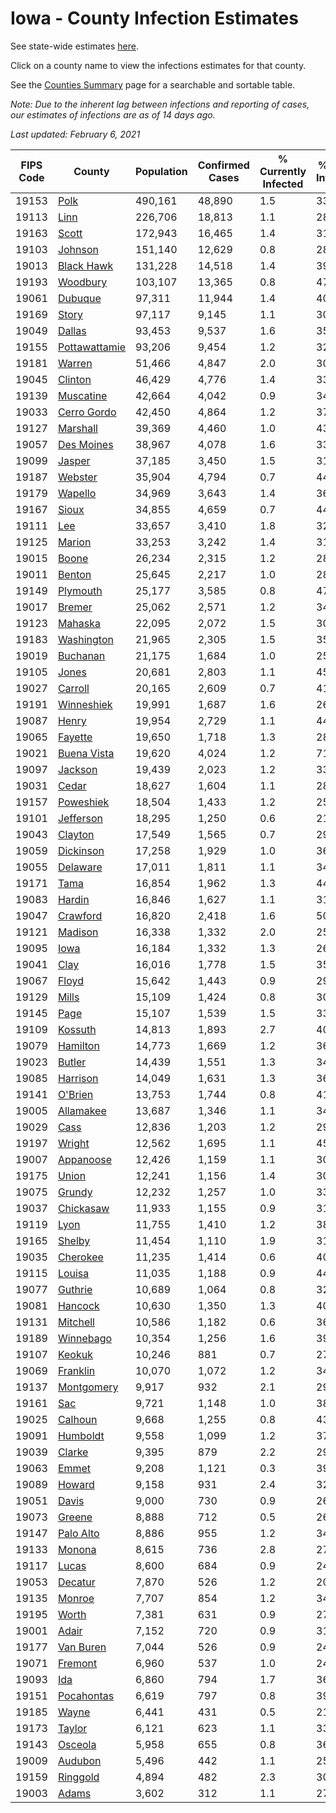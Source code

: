 # Iowa - County Infection Estimates

See state-wide estimates [here](/infections/us-ia).

Click on a county name to view the infections estimates for that county.

See the [Counties Summary](/infections/summary-counties) page for a searchable and sortable table.

*Note: Due to the inherent lag between infections and reporting of cases, our estimates of infections are as of 14 days ago.*

*Last updated: February 6, 2021*

|   FIPS Code |                         County |   Population |   Confirmed Cases |   % Currently Infected |   % Total Infected |
|-------------|--------------------------------|--------------|-------------------|------------------------|--------------------|
|       19153 |                   [Polk](polk) |      490,161 |            48,890 |                    1.5 |               33.7 |
|       19113 |                   [Linn](linn) |      226,706 |            18,813 |                    1.1 |               28.0 |
|       19163 |                 [Scott](scott) |      172,943 |            16,465 |                    1.4 |               31.0 |
|       19103 |             [Johnson](johnson) |      151,140 |            12,629 |                    0.8 |               28.6 |
|       19013 |       [Black Hawk](black-hawk) |      131,228 |            14,518 |                    1.4 |               39.8 |
|       19193 |           [Woodbury](woodbury) |      103,107 |            13,365 |                    0.8 |               47.8 |
|       19061 |             [Dubuque](dubuque) |       97,311 |            11,944 |                    1.4 |               40.1 |
|       19169 |                 [Story](story) |       97,117 |             9,145 |                    1.1 |               30.7 |
|       19049 |               [Dallas](dallas) |       93,453 |             9,537 |                    1.6 |               35.0 |
|       19155 | [Pottawattamie](pottawattamie) |       93,206 |             9,454 |                    1.2 |               32.8 |
|       19181 |               [Warren](warren) |       51,466 |             4,847 |                    2.0 |               30.0 |
|       19045 |             [Clinton](clinton) |       46,429 |             4,776 |                    1.4 |               33.3 |
|       19139 |         [Muscatine](muscatine) |       42,664 |             4,042 |                    0.9 |               34.4 |
|       19033 |     [Cerro Gordo](cerro-gordo) |       42,450 |             4,864 |                    1.2 |               37.2 |
|       19127 |           [Marshall](marshall) |       39,369 |             4,460 |                    1.0 |               43.2 |
|       19057 |       [Des Moines](des-moines) |       38,967 |             4,078 |                    1.6 |               33.8 |
|       19099 |               [Jasper](jasper) |       37,185 |             3,450 |                    1.5 |               31.4 |
|       19187 |             [Webster](webster) |       35,904 |             4,794 |                    0.7 |               44.6 |
|       19179 |             [Wapello](wapello) |       34,969 |             3,643 |                    1.4 |               36.0 |
|       19167 |                 [Sioux](sioux) |       34,855 |             4,659 |                    0.7 |               44.0 |
|       19111 |                     [Lee](lee) |       33,657 |             3,410 |                    1.8 |               32.3 |
|       19125 |               [Marion](marion) |       33,253 |             3,242 |                    1.4 |               31.0 |
|       19015 |                 [Boone](boone) |       26,234 |             2,315 |                    1.2 |               28.3 |
|       19011 |               [Benton](benton) |       25,645 |             2,217 |                    1.0 |               28.3 |
|       19149 |           [Plymouth](plymouth) |       25,177 |             3,585 |                    0.8 |               47.0 |
|       19017 |               [Bremer](bremer) |       25,062 |             2,571 |                    1.2 |               34.0 |
|       19123 |             [Mahaska](mahaska) |       22,095 |             2,072 |                    1.5 |               30.0 |
|       19183 |       [Washington](washington) |       21,965 |             2,305 |                    1.5 |               35.9 |
|       19019 |           [Buchanan](buchanan) |       21,175 |             1,684 |                    1.0 |               25.7 |
|       19105 |                 [Jones](jones) |       20,681 |             2,803 |                    1.1 |               45.2 |
|       19027 |             [Carroll](carroll) |       20,165 |             2,609 |                    0.7 |               41.8 |
|       19191 |       [Winneshiek](winneshiek) |       19,991 |             1,687 |                    1.6 |               26.8 |
|       19087 |                 [Henry](henry) |       19,954 |             2,729 |                    1.1 |               44.5 |
|       19065 |             [Fayette](fayette) |       19,650 |             1,718 |                    1.3 |               28.0 |
|       19021 |     [Buena Vista](buena-vista) |       19,620 |             4,024 |                    1.2 |               71.8 |
|       19097 |             [Jackson](jackson) |       19,439 |             2,023 |                    1.2 |               33.4 |
|       19031 |                 [Cedar](cedar) |       18,627 |             1,604 |                    1.1 |               28.2 |
|       19157 |         [Poweshiek](poweshiek) |       18,504 |             1,433 |                    1.2 |               25.9 |
|       19101 |         [Jefferson](jefferson) |       18,295 |             1,250 |                    0.6 |               21.8 |
|       19043 |             [Clayton](clayton) |       17,549 |             1,565 |                    0.7 |               29.1 |
|       19059 |         [Dickinson](dickinson) |       17,258 |             1,929 |                    1.0 |               36.2 |
|       19055 |           [Delaware](delaware) |       17,011 |             1,811 |                    1.1 |               34.3 |
|       19171 |                   [Tama](tama) |       16,854 |             1,962 |                    1.3 |               44.7 |
|       19083 |               [Hardin](hardin) |       16,846 |             1,627 |                    1.1 |               31.2 |
|       19047 |           [Crawford](crawford) |       16,820 |             2,418 |                    1.6 |               50.9 |
|       19121 |             [Madison](madison) |       16,338 |             1,332 |                    2.0 |               25.5 |
|       19095 |                   [Iowa](iowa) |       16,184 |             1,332 |                    1.3 |               26.7 |
|       19041 |                   [Clay](clay) |       16,016 |             1,778 |                    1.5 |               35.5 |
|       19067 |                 [Floyd](floyd) |       15,642 |             1,443 |                    0.9 |               29.9 |
|       19129 |                 [Mills](mills) |       15,109 |             1,424 |                    0.8 |               30.4 |
|       19145 |                   [Page](page) |       15,107 |             1,539 |                    1.5 |               33.0 |
|       19109 |             [Kossuth](kossuth) |       14,813 |             1,893 |                    2.7 |               40.0 |
|       19079 |           [Hamilton](hamilton) |       14,773 |             1,669 |                    1.2 |               36.8 |
|       19023 |               [Butler](butler) |       14,439 |             1,551 |                    1.3 |               34.6 |
|       19085 |           [Harrison](harrison) |       14,049 |             1,631 |                    1.3 |               36.9 |
|       19141 |             [O'Brien](o'brien) |       13,753 |             1,744 |                    0.8 |               41.1 |
|       19005 |         [Allamakee](allamakee) |       13,687 |             1,346 |                    1.1 |               34.1 |
|       19029 |                   [Cass](cass) |       12,836 |             1,203 |                    1.2 |               29.6 |
|       19197 |               [Wright](wright) |       12,562 |             1,695 |                    1.1 |               45.4 |
|       19007 |         [Appanoose](appanoose) |       12,426 |             1,159 |                    1.1 |               30.1 |
|       19175 |                 [Union](union) |       12,241 |             1,156 |                    1.4 |               30.3 |
|       19075 |               [Grundy](grundy) |       12,232 |             1,257 |                    1.0 |               33.3 |
|       19037 |         [Chickasaw](chickasaw) |       11,933 |             1,155 |                    0.9 |               31.4 |
|       19119 |                   [Lyon](lyon) |       11,755 |             1,410 |                    1.2 |               38.6 |
|       19165 |               [Shelby](shelby) |       11,454 |             1,110 |                    1.9 |               31.7 |
|       19035 |           [Cherokee](cherokee) |       11,235 |             1,414 |                    0.6 |               40.3 |
|       19115 |               [Louisa](louisa) |       11,035 |             1,188 |                    0.9 |               44.6 |
|       19077 |             [Guthrie](guthrie) |       10,689 |             1,064 |                    0.8 |               32.9 |
|       19081 |             [Hancock](hancock) |       10,630 |             1,350 |                    1.3 |               40.9 |
|       19131 |           [Mitchell](mitchell) |       10,586 |             1,182 |                    0.6 |               36.1 |
|       19189 |         [Winnebago](winnebago) |       10,354 |             1,256 |                    1.6 |               39.0 |
|       19107 |               [Keokuk](keokuk) |       10,246 |               881 |                    0.7 |               27.9 |
|       19069 |           [Franklin](franklin) |       10,070 |             1,072 |                    1.2 |               34.5 |
|       19137 |       [Montgomery](montgomery) |        9,917 |               932 |                    2.1 |               29.5 |
|       19161 |                     [Sac](sac) |        9,721 |             1,148 |                    1.0 |               38.3 |
|       19025 |             [Calhoun](calhoun) |        9,668 |             1,255 |                    0.8 |               43.0 |
|       19091 |           [Humboldt](humboldt) |        9,558 |             1,099 |                    1.2 |               37.7 |
|       19039 |               [Clarke](clarke) |        9,395 |               879 |                    2.2 |               29.8 |
|       19063 |                 [Emmet](emmet) |        9,208 |             1,121 |                    0.3 |               39.1 |
|       19089 |               [Howard](howard) |        9,158 |               931 |                    2.4 |               32.1 |
|       19051 |                 [Davis](davis) |        9,000 |               730 |                    0.9 |               26.1 |
|       19073 |               [Greene](greene) |        8,888 |               712 |                    0.5 |               26.2 |
|       19147 |         [Palo Alto](palo-alto) |        8,886 |               955 |                    1.2 |               34.1 |
|       19133 |               [Monona](monona) |        8,615 |               736 |                    2.8 |               27.2 |
|       19117 |                 [Lucas](lucas) |        8,600 |               684 |                    0.9 |               24.9 |
|       19053 |             [Decatur](decatur) |        7,870 |               526 |                    1.2 |               20.9 |
|       19135 |               [Monroe](monroe) |        7,707 |               854 |                    1.2 |               34.9 |
|       19195 |                 [Worth](worth) |        7,381 |               631 |                    0.9 |               27.2 |
|       19001 |                 [Adair](adair) |        7,152 |               720 |                    0.9 |               31.9 |
|       19177 |         [Van Buren](van-buren) |        7,044 |               526 |                    0.9 |               24.3 |
|       19071 |             [Fremont](fremont) |        6,960 |               537 |                    1.0 |               24.5 |
|       19093 |                     [Ida](ida) |        6,860 |               794 |                    1.7 |               36.9 |
|       19151 |       [Pocahontas](pocahontas) |        6,619 |               797 |                    0.8 |               39.3 |
|       19185 |                 [Wayne](wayne) |        6,441 |               431 |                    0.5 |               21.5 |
|       19173 |               [Taylor](taylor) |        6,121 |               623 |                    1.1 |               33.4 |
|       19143 |             [Osceola](osceola) |        5,958 |               655 |                    0.8 |               36.9 |
|       19009 |             [Audubon](audubon) |        5,496 |               442 |                    1.1 |               25.8 |
|       19159 |           [Ringgold](ringgold) |        4,894 |               482 |                    2.3 |               30.3 |
|       19003 |                 [Adams](adams) |        3,602 |               312 |                    1.1 |               27.3 |